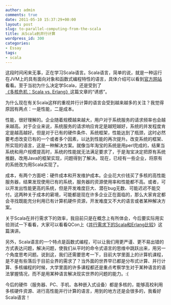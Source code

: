 ```yaml
---
author: admin
comments: true
date: 2011-05-10 15:37:29+00:00
layout: post
slug: to-parallel-computing-from-the-scala
title: 从Scala到并行计算
wordpress_id: 300
categories:
- Essay
tags:
- scala
---
```


这段时间闲来无事，正在学习Scala语言。Scala语言，简单的说，就是一种运行在JVM上的具有面向对象和函数式编程特性的语言，具体介绍可以看到[官方网站](http://www.scala-lang.org)看看。至于当初为什么决定学Scala，还是受到了[《多核危机：Scala vs. Erlang》](http://www.infoq.com/cn/news/2008/07/scala-vs-erlang)这篇文章的“诱惑”。

 

为什么现在有关Scala这样的重视并行计算的语言会受到越来越多的关注？我觉得原因有两点：一是性能，二是成本。

 

性能，很好理解的。企业随着规模越来越大，用户对于系统服务的请求频率也会越来越高。对于企业来说，系统服务的请求响应肯定是越短越好，系统的并发程度肯定是越高越好。但是对于已有的硬件条件、系统框架，性能达到了瓶颈，这时必然要考虑改变已有的一个或者多个因素，以达到性能的再次提升。改变系统的框架、所实现的语言，这是一种解决方案。就像当年淘宝的系统是用perl完成的，结果当系统和用户规模提高时，系统的性能就无法满足要求了，于是淘宝决定把原有系统推翻，改用Java的框架实现，问题得到了解决。现在，已经有一些企业，将原有的系统改为用Scala实现了。

 

成本，有两个方面吧：硬件成本和开发维护成本。企业花大价钱买了多核的高性能服务器，结果发现使用已有的系统，服务器的资源使用率和性能都不高。或者，可以开发出性能更高的系统，但是开发难度巨大、潜在bug无数、可能迟迟不能交付。这两种关于成本的窘境，可能都是现在许多企业正在面临的，那么大家肯定都会寻找既能充分利用已有计算机硬件资源，开发难度又不大的语言或者某种解决方案。

 

关于Scala在并行需求下的效率，我目前只是在概念上有所体会，今后要实际用实验测试一下看看，大家可以看看QCon上《[并行需求下的Scala和Erlang比较](http://www.qconbeijing.com/2010/download/dengcaoyuan-scala.pdf)》这篇演讲。

 

另外，Scala语言的一个特点是函数式编程，可以让我们用更严谨、更不易出错的方式表达问题，解决问题，使我们从平时的命令式语言的思维中跳跃出来，用另一个角度思考问题。说到这，我们还需要思考一下，目前大学里面上的计算机课程，是不是有些落后于目前业界的需求了？当外面的世界早已都是分布式计算、并行计算、多核编程的时候，大学里面的许多课程都还是重点考察学生对于某种语言的语法掌握情况，而不是用某种语言解决现实世界的问题的能力。:(

 

今后的硬件（服务器、PC、手机、各种嵌入式设备）都是多核的，能够高校利用多核硬件资源、进行高性能并行计算的语言，用到的地方还是会很多的，我看好Scala语言！

